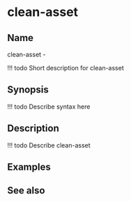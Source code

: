 

# clean-asset


## Name
clean-asset - 

<!-- prettier-ignore -->
!!! todo
     Short description for clean-asset

## Synopsis
<!-- prettier-ignore -->
!!! todo
    Describe syntax here

## Description
<!-- prettier-ignore -->
!!! todo
    Describe clean-asset

## Examples

## See also

